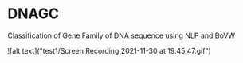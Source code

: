 # DNAGC
Classification of Gene Family of DNA sequence using NLP and BoVW

![alt text]("test1/Screen Recording 2021-11-30 at 19.45.47.gif")

